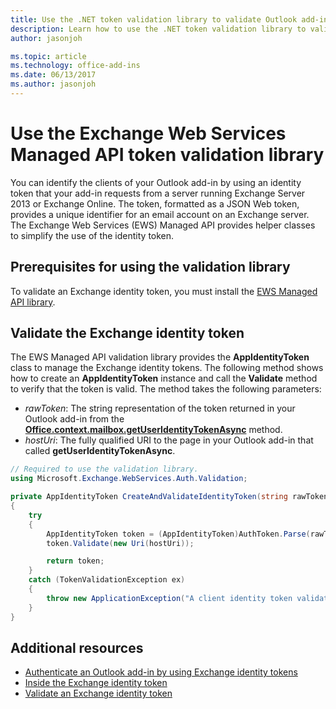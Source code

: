 ```yaml
---
title: Use the .NET token validation library to validate Outlook add-in tokens | Microsoft Docs
description: Learn how to use the .NET token validation library to validate Outlook add-in identity tokens.
author: jasonjoh

ms.topic: article
ms.technology: office-add-ins
ms.date: 06/13/2017
ms.author: jasonjoh
---
```


# Use the Exchange Web Services Managed API token validation library

You can identify the clients of your Outlook add-in by using an identity token that your add-in requests from a server running Exchange Server 2013 or Exchange Online. The token, formatted as a JSON Web token, provides a unique identifier for an email account on an Exchange server. The Exchange Web Services (EWS) Managed API provides helper classes to simplify the use of the identity token.

## Prerequisites for using the validation library

To validate an Exchange identity token, you must install the [EWS Managed API library](https://www.nuget.org/packages/Microsoft.Exchange.WebServices).

## Validate the Exchange identity token

The EWS Managed API validation library provides the  **AppIdentityToken** class to manage the Exchange identity tokens. The following method shows how to create an **AppIdentityToken** instance and call the **Validate** method to verify that the token is valid. The method takes the following parameters:

- *rawToken*: The string representation of the token returned in your Outlook add-in from the [**Office.context.mailbox.getUserIdentityTokenAsync**](https://dev.office.com/reference/add-ins/outlook/1.5/Office.context.mailbox?product=outlook&version=v1.5) method.
- *hostUri*: The fully qualified URI to the page in your Outlook add-in that called **getUserIdentityTokenAsync**.

```C#
// Required to use the validation library.
using Microsoft.Exchange.WebServices.Auth.Validation;

private AppIdentityToken CreateAndValidateIdentityToken(string rawToken, string hostUri)
{
    try
    {
        AppIdentityToken token = (AppIdentityToken)AuthToken.Parse(rawToken);
        token.Validate(new Uri(hostUri));

        return token;
    }
    catch (TokenValidationException ex)
    {
        throw new ApplicationException("A client identity token validation error occurred.", ex);
    }
}
```

## Additional resources

- [Authenticate an Outlook add-in by using Exchange identity tokens](authentication.md)  
- [Inside the Exchange identity token](inside-the-identity-token.md)
- [Validate an Exchange identity token](validate-an-identity-token.md)
    
